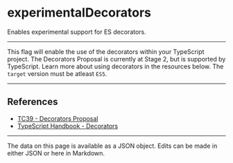 <!-- Important! Do not modify comment blocks. They are necessary for the transformer to work properly -->

<!-- title -->
# experimentalDecorators

<!-- shortDescription -->
Enables experimental support for ES decorators.

---

<!-- extendedDescription -->
This flag will enable the use of the decorators within your TypeScript project. The Decorators Proposal is currently at Stage 2, but is supported by TypeScript. Learn more about using decorators in the resources below. The `target` version must be atleast `ES5`.

---

<!-- references -->
## References
- [TC39 - Decorators Proposal](https://github.com/tc39/proposal-decorators)
- [TypeScript Handbook - Decorators](https://www.typescriptlang.org/docs/handbook/decorators.html)
---

<!-- footer -->
The data on this page is available as a JSON object. Edits can be made in either JSON or here in Markdown.
